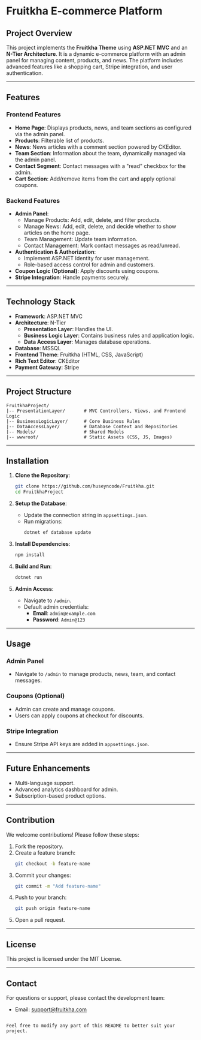 # Fruitkha E-commerce Platform

## Project Overview
This project implements the **Fruitkha Theme** using **ASP.NET MVC** and an **N-Tier Architecture**. It is a dynamic e-commerce platform with an admin panel for managing content, products, and news. The platform includes advanced features like a shopping cart, Stripe integration, and user authentication.

---

## Features

### **Frontend Features**
- **Home Page**: Displays products, news, and team sections as configured via the admin panel.
- **Products**: Filterable list of products.
- **News**: News articles with a comment section powered by CKEditor.
- **Team Section**: Information about the team, dynamically managed via the admin panel.
- **Contact Segment**: Contact messages with a "read" checkbox for the admin.
- **Cart Section**: Add/remove items from the cart and apply optional coupons.

### **Backend Features**
- **Admin Panel**:
  - Manage Products: Add, edit, delete, and filter products.
  - Manage News: Add, edit, delete, and decide whether to show articles on the home page.
  - Team Management: Update team information.
  - Contact Management: Mark contact messages as read/unread.
- **Authentication & Authorization**:
  - Implement ASP.NET Identity for user management.
  - Role-based access control for admin and customers.
- **Coupon Logic (Optional)**: Apply discounts using coupons.
- **Stripe Integration**: Handle payments securely.

---

## Technology Stack
- **Framework**: ASP.NET MVC
- **Architecture**: N-Tier
  - **Presentation Layer**: Handles the UI.
  - **Business Logic Layer**: Contains business rules and application logic.
  - **Data Access Layer**: Manages database operations.
- **Database**: MSSQL
- **Frontend Theme**: Fruitkha (HTML, CSS, JavaScript)
- **Rich Text Editor**: CKEditor
- **Payment Gateway**: Stripe

---

## Project Structure
```
FruitkhaProject/
|-- PresentationLayer/       # MVC Controllers, Views, and Frontend Logic
|-- BusinessLogicLayer/      # Core Business Rules
|-- DataAccessLayer/         # Database Context and Repositories
|-- Models/                  # Shared Models
|-- wwwroot/                 # Static Assets (CSS, JS, Images)
```

---

## Installation

1. **Clone the Repository**:
   ```bash
   git clone https://github.com/huseyncode/Fruitkha.git
   cd FruitkhaProject
   ```

2. **Setup the Database**:
   - Update the connection string in `appsettings.json`.
   - Run migrations:
     ```bash
     dotnet ef database update
     ```

3. **Install Dependencies**:
   ```bash
   npm install
   ```

4. **Build and Run**:
   ```bash
   dotnet run
   ```

5. **Admin Access**:
   - Navigate to `/admin`.
   - Default admin credentials:
     - **Email**: `admin@example.com`
     - **Password**: `Admin@123`

---

## Usage

### Admin Panel
- Navigate to `/admin` to manage products, news, team, and contact messages.

### Coupons (Optional)
- Admin can create and manage coupons.
- Users can apply coupons at checkout for discounts.

### Stripe Integration
- Ensure Stripe API keys are added in `appsettings.json`.

---

## Future Enhancements
- Multi-language support.
- Advanced analytics dashboard for admin.
- Subscription-based product options.

---

## Contribution
We welcome contributions! Please follow these steps:
1. Fork the repository.
2. Create a feature branch:
   ```bash
   git checkout -b feature-name
   ```
3. Commit your changes:
   ```bash
   git commit -m "Add feature-name"
   ```
4. Push to your branch:
   ```bash
   git push origin feature-name
   ```
5. Open a pull request.

---

## License
This project is licensed under the MIT License.

---

## Contact
For questions or support, please contact the development team:
- Email: support@fruitkha.com
```

Feel free to modify any part of this README to better suit your project.
